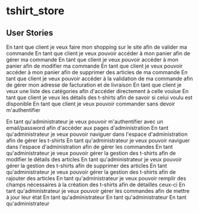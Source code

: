 # tshirt_store

## User Stories

En tant que client je veux faire mon shopping sur le site afin de valider ma commande
En tant que client je veux pouvoir accéder à mon panier afin de gérer ma commande
En tant que client je veux pouvoir accéder à mon panier afin de modifier ma commande
En tant que client je veux pouvoir accéder à mon panier afin de supprimer des articles de ma commande
En tant que client je veux pouvoir accéder à la validation de ma commande afin de gérer mon adresse de facturation et de livraison
En tant que client je veux une liste des catégories  afin d'accéder directement à celle voulue
En tant que client je veux les détails des t-shirts afin de savoir si celui voulu est disponible
En tant que client je veux pouvoir commander sans devoir m'authentifier

En tant qu'administrateur je veux pouvoir m'authentifier avec un email/password afin d'accéder aux pages d'administration
En tant qu'administrateur je veux pouvoir naviguer dans l'espace d'administration afin de gérer les t-shirts
En tant qu'administrateur je veux pouvoir naviguer dans l'espace d'administration afin de gérer les commandes
En tant qu'administrateur je veux pouvoir gérer la gestion des t-shirts afin de modifier le détails des articles
En tant qu'administrateur je veux pouvoir gérer la gestion des t-shirts afin de supprimer des articles
En tant qu'administrateur je veux pouvoir gérer la gestion des t-shirts afin de rajouter des articles 
En tant qu'administrateur je veux pouvoir remplir des champs nécessaires à la création des t-shirts afin de détaillés ceux-ci
En tant qu'administrateur je veux pouvoir gérer les commandes afin de mettre à jour leur état
En tant qu'administrateur
En tant qu'administrateur
En tant qu'administrateur
